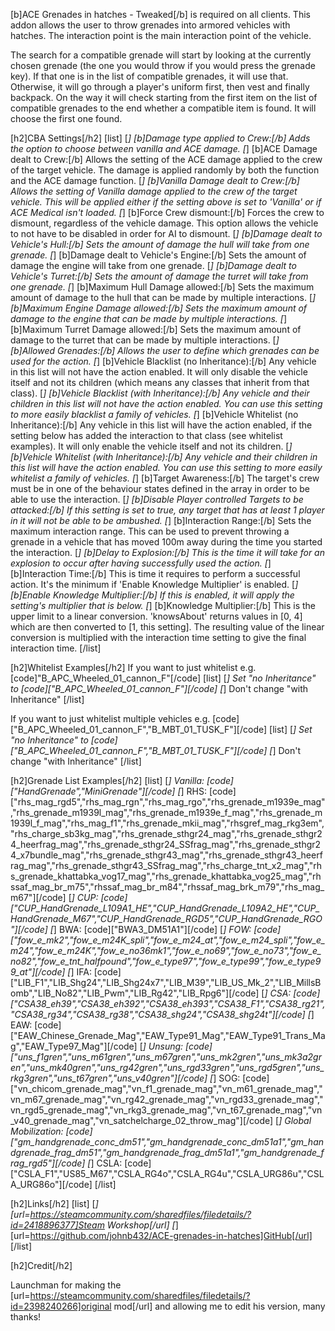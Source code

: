 [b]ACE Grenades in hatches - Tweaked[/b] is required on all clients.
This addon allows the user to throw grenades into armored vehicles with hatches. The interaction point is the main interaction point of the vehicle.

The search for a compatible grenade will start by looking at the currently chosen grenade (the one you would throw if you would press the grenade key). If that one is in the list of compatible grenades, it will use that. Otherwise, it will go through a player's uniform first, then vest and finally backpack. On the way it will check starting from the first item on the list of compatible grenades to the end whether a compatible item is found. It will choose the first one found.

[h2]CBA Settings[/h2]
[list]
[*] [b]Damage type applied to Crew:[/b] Adds the option to choose between vanilla and ACE damage.
[*] [b]ACE Damage dealt to Crew:[/b] Allows the setting of the ACE damage applied to the crew of the target vehicle. The damage is applied randomly by both the function and the ACE damage function.
[*] [b]Vanilla Damage dealt to Crew:[/b] Allows the setting of Vanilla damage applied to the crew of the target vehicle. This will be applied either if the setting above is set to 'Vanilla' or if ACE Medical isn't loaded.
[*] [b]Force Crew dismount:[/b] Forces the crew to dismount, regardless of the vehicle damage. This option allows the vehicle to not have to be disabled in order for AI to dismount.
[*] [b]Damage dealt to Vehicle's Hull:[/b] Sets the amount of damage the hull will take from one grenade.
[*] [b]Damage dealt to Vehicle's Engine:[/b] Sets the amount of damage the engine will take from one grenade.
[*] [b]Damage dealt to Vehicle's Turret:[/b] Sets the amount of damage the turret will take from one grenade.
[*] [b]Maximum Hull Damage allowed:[/b] Sets the maximum amount of damage to the hull that can be made by multiple interactions.
[*] [b]Maximum Engine Damage allowed:[/b] Sets the maximum amount of damage to the engine that can be made by multiple interactions.
[*] [b]Maximum Turret Damage allowed:[/b] Sets the maximum amount of damage to the turret that can be made by multiple interactions.
[*] [b]Allowed Grenades:[/b] Allows the user to define which grenades can be used for the action.
[*] [b]Vehicle Blacklist (no Inheritance):[/b] Any vehicle in this list will not have the action enabled. It will only disable the vehicle itself and not its children (which means any classes that inherit from that class).
[*] [b]Vehicle Blacklist (with Inheritance):[/b] Any vehicle and their children in this list will not have the action enabled. You can use this setting to more easily blacklist a family of vehicles.
[*] [b]Vehicle Whitelist (no Inheritance):[/b] Any vehicle in this list will have the action enabled, if the setting below has added the interaction to that class (see whitelist examples). It will only enable the vehicle itself and not its children.
[*] [b]Vehicle Whitelist (with Inheritance):[/b] Any vehicle and their children in this list will have the action enabled. You can use this setting to more easily whitelist a family of vehicles.
[*] [b]Target Awareness:[/b] The target's crew must be in one of the behaviour states defined in the array in order to be able to use the interaction.
[*] [b]Disable Player controlled Targets to be attacked:[/b] If this setting is set to true, any target that has at least 1 player in it will not be able to be ambushed.
[*] [b]Interaction Range:[/b] Sets the maximum interaction range. This can be used to prevent throwing a grenade in a vehicle that has moved 100m away during the time you started the interaction.
[*] [b]Delay to Explosion:[/b] This is the time it will take for an explosion to occur after having successfully used the action.
[*] [b]Interaction Time:[/b] This is time it requires to perform a successful action. It's the minimum if 'Enable Knowledge Multiplier' is enabled.
[*] [b]Enable Knowledge Multiplier:[/b] If this is enabled, it will apply the setting's multiplier that is below.
[*] [b]Knowledge Multiplier:[/b] This is the upper limit to a linear conversion. 'knowsAbout' returns values in [0, 4] which are then converted to [1, this setting]. The resulting value of the linear conversion is multiplied with the interaction time setting to give the final interaction time.
[/list]

[h2]Whitelist Examples[/h2]
If you want to just whitelist e.g. [code]"B_APC_Wheeled_01_cannon_F"[/code]
[list]
[*] Set "no Inheritance" to [code]["B_APC_Wheeled_01_cannon_F"][/code]
[*] Don't change "with Inheritance"
[/list]

If you want to just whitelist multiple vehicles e.g. [code]["B_APC_Wheeled_01_cannon_F","B_MBT_01_TUSK_F"][/code]
[list]
[*] Set "no Inheritance" to [code]["B_APC_Wheeled_01_cannon_F","B_MBT_01_TUSK_F"][/code]
[*] Don't change "with Inheritance"
[/list]

[h2]Grenade List Examples[/h2]
[list]
[*] Vanilla: [code]["HandGrenade","MiniGrenade"][/code]
[*] RHS: [code]["rhs_mag_rgd5","rhs_mag_rgn","rhs_mag_rgo","rhs_grenade_m1939e_mag","rhs_grenade_m1939l_mag","rhs_grenade_m1939e_f_mag","rhs_grenade_m1939l_f_mag","rhs_mag_f1","rhs_grenade_mkii_mag","rhsgref_mag_rkg3em","rhs_charge_sb3kg_mag","rhs_grenade_sthgr24_mag","rhs_grenade_sthgr24_heerfrag_mag","rhs_grenade_sthgr24_SSfrag_mag","rhs_grenade_sthgr24_x7bundle_mag","rhs_grenade_sthgr43_mag","rhs_grenade_sthgr43_heerfrag_mag","rhs_grenade_sthgr43_SSfrag_mag","rhs_charge_tnt_x2_mag","rhs_grenade_khattabka_vog17_mag","rhs_grenade_khattabka_vog25_mag","rhssaf_mag_br_m75","rhssaf_mag_br_m84","rhssaf_mag_brk_m79","rhs_mag_m67"][/code]
[*] CUP: [code]["CUP_HandGrenade_L109A1_HE","CUP_HandGrenade_L109A2_HE","CUP_HandGrenade_M67","CUP_HandGrenade_RGD5","CUP_HandGrenade_RGO"][/code]
[*] BWA: [code]["BWA3_DM51A1"][/code]
[*] FOW: [code]["fow_e_mk2","fow_e_m24K_spli","fow_e_m24_at","fow_e_m24_spli","fow_e_m24","fow_e_m24K","fow_e_no36mk1","fow_e_no69","fow_e_no73","fow_e_no82","fow_e_tnt_halfpound","fow_e_type97","fow_e_type99","fow_e_type99_at"][/code]
[*] IFA: [code]["LIB_F1","LIB_Shg24","LIB_Shg24x7","LIB_M39","LIB_US_Mk_2","LIB_MillsBomb","LIB_No82","LIB_Pwm","LIB_Rg42","LIB_Rpg6"][/code]
[*] CSA: [code]["CSA38_eh39","CSA38_eh392","CSA38_eh393","CSA38_F1","CSA38_rg21","CSA38_rg34","CSA38_rg38","CSA38_shg24","CSA38_shg24t"][/code]
[*] EAW: [code]["EAW_Chinese_Grenade_Mag","EAW_Type91_Mag","EAW_Type91_Trans_Mag","EAW_Type97_Mag"][/code]
[*] Unsung: [code]["uns_f1gren","uns_m61gren","uns_m67gren","uns_mk2gren","uns_mk3a2gren","uns_mk40gren","uns_rg42gren","uns_rgd33gren","uns_rgd5gren","uns_rkg3gren","uns_t67gren","uns_v40gren"][/code]
[*] SOG: [code]["vn_chicom_grenade_mag","vn_f1_grenade_mag","vn_m61_grenade_mag","vn_m67_grenade_mag","vn_rg42_grenade_mag","vn_rgd33_grenade_mag","vn_rgd5_grenade_mag","vn_rkg3_grenade_mag","vn_t67_grenade_mag","vn_v40_grenade_mag","vn_satchelcharge_02_throw_mag"][/code]
[*] Global Mobilization: [code]["gm_handgrenade_conc_dm51","gm_handgrenade_conc_dm51a1","gm_handgrenade_frag_dm51","gm_handgrenade_frag_dm51a1","gm_handgrenade_frag_rgd5"][/code]
[*] CSLA: [code]["CSLA_F1","US85_M67","CSLA_RG4o","CSLA_RG4u","CSLA_URG86u","CSLA_URG86o"][/code]
[/list]

[h2]Links[/h2]
[list]
[*] [url=https://steamcommunity.com/sharedfiles/filedetails/?id=2418896377]Steam Workshop[/url]
[*] [url=https://github.com/johnb432/ACE-grenades-in-hatches]GitHub[/url]
[/list]

[h2]Credit[/h2]

Launchman for making the [url=https://steamcommunity.com/sharedfiles/filedetails/?id=2398240266]original mod[/url] and allowing me to edit his version, many thanks!

